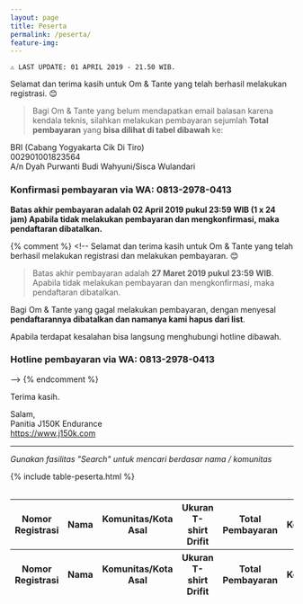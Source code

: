 ```yaml
---
layout: page
title: Peserta
permalink: /peserta/
feature-img:
---
```


`⚠ LAST UPDATE: 01 APRIL 2019 - 21.50 WIB. `  

Selamat dan terima kasih untuk Om & Tante yang telah berhasil melakukan registrasi. 😊  

> Bagi Om & Tante yang belum mendapatkan email balasan karena kendala teknis, silahkan melakukan pembayaran sejumlah **Total pembayaran** yang **bisa dilihat di tabel dibawah** ke:

BRI (Cabang Yogyakarta Cik Di Tiro)  
002901001823564  
A/n Dyah Purwanti Budi Wahyuni/Sisca Wulandari  

### Konfirmasi pembayaran via WA: 0813-2978-0413  

**Batas akhir pembayaran adalah 02 April 2019 pukul 23:59 WIB (1 x 24 jam)
Apabila tidak melakukan pembayaran dan mengkonfirmasi, maka pendaftaran dibatalkan.**

{% comment %} <!--
Selamat dan terima kasih untuk Om & Tante yang telah berhasil melakukan registrasi dan melakukan pembayaran. 😊  

> Batas akhir pembayaran adalah **27 Maret 2019 pukul 23:59 WIB**.
Apabila tidak melakukan pembayaran dan mengkonfirmasi, maka pendaftaran dibatalkan.

Bagi Om & Tante yang gagal melakukan pembayaran, dengan menyesal **pendaftarannya dibatalkan dan namanya kami hapus dari list**.  

Apabila terdapat kesalahan bisa langsung menghubungi hotline dibawah.

### Hotline pembayaran via WA: 0813-2978-0413

--> {% endcomment %}

Terima kasih.  

Salam,  
Panitia J150K Endurance  
https://www.j150k.com

<hr>

*Gunakan fasilitas "Search" untuk mencari berdasar nama / komunitas*

<table id="peserta" class="display" style="width:100%; padding: 1em 0;">
  <thead>
      <tr>
          <th>Nomor Registrasi</th>
          <th>Nama</th>
          <th>Komunitas/Kota Asal</th>
          <th>Ukuran T-shirt Drifit</th>
          <th>Total Pembayaran</th>
          <th>Keterangan</th>
      </tr>
  </thead>
  <tbody>
    {% include table-peserta.html %}
  </tbody>
  <tfoot>
    <tr>
      <th>Nomor Registrasi</th>
      <th>Nama</th>
      <th>Komunitas/Kota Asal</th>
      <th>Ukuran T-shirt Drifit</th>
      <th>Total Pembayaran</th>
      <th>Keterangan</th>
    </tr>
  </tfoot>
</table>
